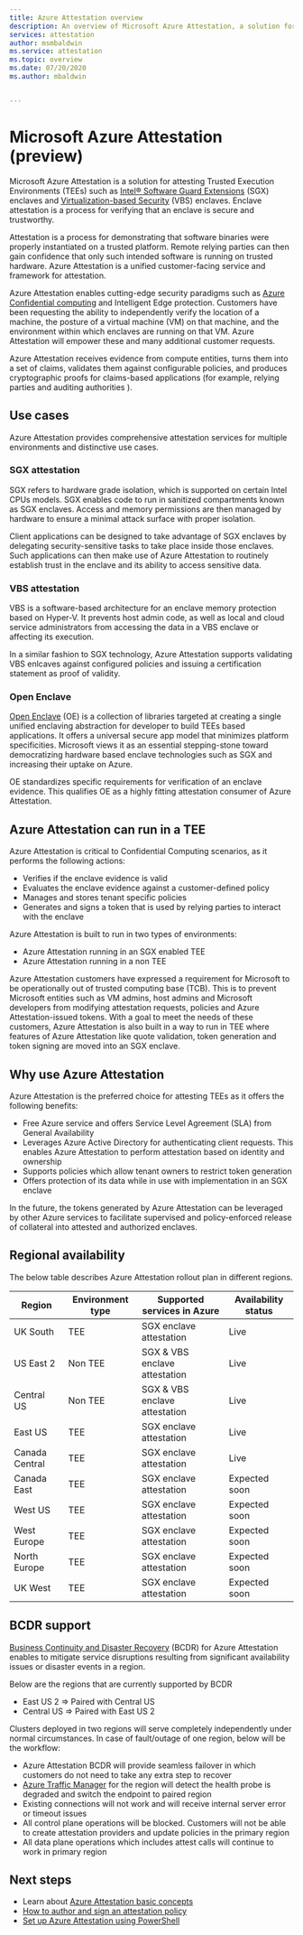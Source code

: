 ```yaml
---
title: Azure Attestation overview
description: An overview of Microsoft Azure Attestation, a solution for attesting Trusted Execution Environments (TEEs)
services: attestation
author: msmbaldwin
ms.service: attestation
ms.topic: overview
ms.date: 07/20/2020
ms.author: mbaldwin


---
```

# Microsoft Azure Attestation (preview)

Microsoft Azure Attestation is a solution for attesting Trusted Execution Environments (TEEs) such as [Intel® Software Guard Extensions](https://www.intel.com/content/www/us/en/architecture-and-technology/software-guard-extensions.html) (SGX) enclaves and [Virtualization-based Security](/windows-hardware/design/device-experiences/oem-vbs) (VBS) enclaves. Enclave attestation is a process for verifying that an enclave is secure and trustworthy.

Attestation is a process for demonstrating that software binaries were properly instantiated on a trusted platform. Remote relying parties can then gain confidence that only such intended software is running on trusted hardware. Azure Attestation is a unified customer-facing service and framework for attestation. 

Azure Attestation enables cutting-edge security paradigms such as [Azure Confidential computing](../confidential-computing/overview.md) and Intelligent Edge protection. Customers have been requesting the ability to independently verify the location of a machine, the posture of a virtual machine (VM) on that machine, and the environment within which enclaves are running on that VM. Azure Attestation will empower these and many additional customer requests. 

Azure Attestation receives evidence from compute entities, turns them into a set of claims, validates them against configurable policies, and produces cryptographic proofs for claims-based applications (for example, relying parties and auditing authorities ).

## Use cases
Azure Attestation provides comprehensive attestation services for multiple environments and distinctive use cases.

### SGX attestation
SGX refers to hardware grade isolation, which is supported on certain Intel CPUs models. SGX enables code to run in sanitized compartments known as SGX enclaves. Access and memory permissions are then managed by hardware to ensure a minimal attack surface with proper isolation.

Client applications can be designed to take advantage of SGX enclaves by delegating security-sensitive tasks to take place inside those enclaves. Such applications can then make use of Azure Attestation to routinely establish trust in the enclave and its ability to access sensitive data.

### VBS attestation
VBS is a software-based architecture for an enclave memory protection based on Hyper-V. It prevents host admin code, as well as local and cloud service administrators from accessing the data in a VBS enclave or affecting its execution.

In a similar fashion to SGX technology, Azure Attestation supports validating VBS enlcaves against configured policies and issuing a certification statement as proof of validity.

### Open Enclave
[Open Enclave](https://openenclave.io/sdk/) (OE) is a collection of libraries targeted at creating a single unified enclaving abstraction for developer to build TEEs based applications. It offers a universal secure app model that minimizes platform specificities. Microsoft views it as an essential stepping-stone toward democratizing hardware based enclave technologies such as SGX and increasing their uptake on Azure.

OE standardizes specific requirements for verification of an enclave evidence. This qualifies OE as a highly fitting attestation consumer of Azure Attestation.

## Azure Attestation can run in a TEE

Azure Attestation is critical to Confidential Computing scenarios, as it performs the following actions:
- Verifies if the enclave evidence is valid 
- Evaluates the enclave evidence against a customer-defined policy 
- Manages and stores tenant specific policies
- Generates and signs a token that is used by relying parties to interact with the enclave

Azure Attestation is built to run in two types of environments:
- Azure Attestation running in an SGX enabled TEE
- Azure Attestation running in a non TEE

Azure Attestation customers have expressed a requirement for Microsoft to be operationally out of trusted computing base (TCB). This is to prevent Microsoft entities such as VM admins, host admins and Microsoft developers from modifying attestation requests, policies and Azure Attestation-issued tokens. With a goal to meet the needs of these customers, Azure Attestation is also built in a way to run in TEE where features of Azure Attestation like quote validation, token generation and token signing are moved into an SGX enclave.

## Why use Azure Attestation

Azure Attestation is the preferred choice for attesting TEEs as it offers the following benefits: 
- Free Azure service and offers Service Level Agreement (SLA) from General Availability
- Leverages Azure Active Directory for authenticating client requests. This enables Azure Attestation to perform attestation based on identity and ownership
- Supports policies which allow tenant owners to restrict token generation
- Offers protection of its data while in use with implementation in an SGX enclave

In the future, the tokens generated by Azure Attestation can be leveraged by other Azure services to facilitate supervised and policy-enforced release of collateral into attested and authorized enclaves.

## Regional availability

The below table describes Azure Attestation rollout plan in different regions.

| Region | Environment type | Supported services in Azure | Availability status |
|--|--|--|--|
| UK South | TEE | SGX enclave attestation | Live |
| US East 2 | Non TEE | SGX & VBS enclave attestation | Live 
| Central US | Non TEE | SGX & VBS enclave attestation | Live
| East US| TEE | SGX enclave attestation | Live |
| Canada Central | TEE | SGX enclave attestation | Live |
| Canada East | TEE | SGX enclave attestation | Expected soon |
| West US | TEE | SGX enclave attestation | Expected soon |
| West Europe | TEE | SGX enclave attestation | Expected soon |
| North Europe | TEE | SGX enclave attestation | Expected soon |
| UK West | TEE | SGX enclave attestation | Expected soon |

## BCDR support

[Business Continuity and Disaster Recovery](/azure/best-practices-availability-paired-regions) (BCDR) for Azure Attestation enables to mitigate service disruptions resulting from significant availability issues or disaster events in a region. 

Below are the regions that are currently supported by BCDR
- East US 2 => Paired with Central US 
- Central US => Paired with East US 2 

Clusters deployed in two regions will serve completely independently under normal circumstances. In case of fault/outage of one region, below will be the workflow: 
- Azure Attestation BCDR will provide seamless failover in which customers do not need to take any extra step to recover
- [Azure Traffic Manager](../traffic-manager/index.yml) for the region will detect the health probe is degraded and switch the endpoint to paired region
- Existing connections will not work and will receive internal server error or timeout issues
- All control plane operations will be blocked. Customers will not be able to create attestation providers and update policies in the primary region
- All data plane operations which includes attest calls will continue to work in primary region

## Next steps
- Learn about [Azure Attestation basic concepts](basic-concepts.md)
- [How to author and sign an attestation policy](author-sign-policy.md)
- [Set up Azure Attestation using PowerShell](quickstart-powershell.md)

